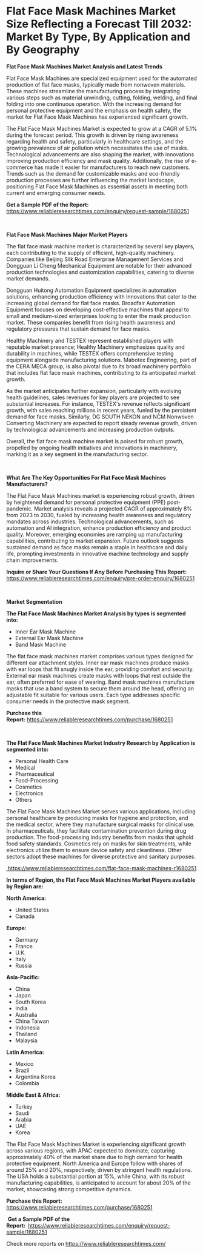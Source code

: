 <p><h1>Flat Face Mask Machines Market Size Reflecting a Forecast Till 2032: Market By Type, By Application and By Geography</h1></p><p><strong>Flat Face Mask Machines Market Analysis and Latest Trends</strong></p>
<p><p>Flat Face Mask Machines are specialized equipment used for the automated production of flat face masks, typically made from nonwoven materials. These machines streamline the manufacturing process by integrating various steps such as material unwinding, cutting, folding, welding, and final folding into one continuous operation. With the increasing demand for personal protective equipment and the emphasis on health safety, the market for Flat Face Mask Machines has experienced significant growth. </p><p>The Flat Face Mask Machines Market is expected to grow at a CAGR of 5.1% during the forecast period. This growth is driven by rising awareness regarding health and safety, particularly in healthcare settings, and the growing prevalence of air pollution which necessitates the use of masks. Technological advancements are also shaping the market, with innovations improving production efficiency and mask quality. Additionally, the rise of e-commerce has made it easier for manufacturers to reach new customers. Trends such as the demand for customizable masks and eco-friendly production processes are further influencing the market landscape, positioning Flat Face Mask Machines as essential assets in meeting both current and emerging consumer needs.</p></p>
<p><strong>Get a Sample PDF of the Report:&nbsp;</strong> <a href="https://www.reliableresearchtimes.com/enquiry/request-sample/1680251?utm_campaign=3193&utm_medium=2&utm_source=Github&utm_content=ia&utm_term=25032025&utm_id=flat-face-mask-machines">https://www.reliableresearchtimes.com/enquiry/request-sample/1680251</a></p>
<p>&nbsp;</p>
<p><strong>Flat Face Mask Machines Major Market Players</strong></p>
<p><p>The flat face mask machine market is characterized by several key players, each contributing to the supply of efficient, high-quality machinery. Companies like Beijing Silk Road Enterprise Management Services and Dongguan Li Cheng Mechanical Equipment are notable for their advanced production technologies and customization capabilities, catering to diverse market demands.</p><p>Dongguan Huitong Automation Equipment specializes in automation solutions, enhancing production efficiency with innovations that cater to the increasing global demand for flat face masks. Broadfair Automation Equipment focuses on developing cost-effective machines that appeal to small and medium-sized enterprises looking to enter the mask production market. These companies benefit from rising health awareness and regulatory pressures that sustain demand for face masks.</p><p>Healthy Machinery and TESTEX represent established players with reputable market presence; Healthy Machinery emphasizes quality and durability in machines, while TESTEX offers comprehensive testing equipment alongside manufacturing solutions. Mabotex Engineering, part of the CERA MECA group, is also pivotal due to its broad machinery portfolio that includes flat face mask machines, contributing to its anticipated market growth.</p><p>As the market anticipates further expansion, particularly with evolving health guidelines, sales revenues for key players are projected to see substantial increases. For instance, TESTEX's revenue reflects significant growth, with sales reaching millions in recent years, fueled by the persistent demand for face masks. Similarly, DG SOUTH NEKON and NCM Nonwoven Converting Machinery are expected to report steady revenue growth, driven by technological advancements and increasing production outputs.</p><p>Overall, the flat face mask machine market is poised for robust growth, propelled by ongoing health initiatives and innovations in machinery, marking it as a key segment in the manufacturing sector.</p></p>
<p>&nbsp;</p>
<p><strong>What Are The Key Opportunities For Flat Face Mask Machines Manufacturers?</strong></p>
<p><p>The Flat Face Mask Machines market is experiencing robust growth, driven by heightened demand for personal protective equipment (PPE) post-pandemic. Market analysis reveals a projected CAGR of approximately 8% from 2023 to 2030, fueled by increasing health awareness and regulatory mandates across industries. Technological advancements, such as automation and AI integration, enhance production efficiency and product quality. Moreover, emerging economies are ramping up manufacturing capabilities, contributing to market expansion. Future outlook suggests sustained demand as face masks remain a staple in healthcare and daily life, prompting investments in innovative machine technology and supply chain improvements.</p></p>
<p><strong>Inquire or Share Your Questions If Any Before Purchasing This Report:</strong> <a href="https://www.reliableresearchtimes.com/enquiry/pre-order-enquiry/1680251?utm_campaign=3193&utm_medium=2&utm_source=Github&utm_content=ia&utm_term=25032025&utm_id=flat-face-mask-machines">https://www.reliableresearchtimes.com/enquiry/pre-order-enquiry/1680251</a></p>
<p>&nbsp;</p>
<p><strong>Market Segmentation</strong></p>
<p><strong>The Flat Face Mask Machines Market Analysis by types is segmented into:</strong></p>
<p><ul><li>Inner Ear Mask Machine</li><li>External Ear Mask Machine</li><li>Band Mask Machine</li></ul></p>
<p><p>The flat face mask machines market comprises various types designed for different ear attachment styles. Inner ear mask machines produce masks with ear loops that fit snugly inside the ear, providing comfort and security. External ear mask machines create masks with loops that rest outside the ear, often preferred for ease of wearing. Band mask machines manufacture masks that use a band system to secure them around the head, offering an adjustable fit suitable for various users. Each type addresses specific consumer needs in the protective mask segment.</p></p>
<p><strong>Purchase this Report:&nbsp;</strong><a href="https://www.reliableresearchtimes.com/purchase/1680251?utm_campaign=3193&utm_medium=2&utm_source=Github&utm_content=ia&utm_term=25032025&utm_id=flat-face-mask-machines">https://www.reliableresearchtimes.com/purchase/1680251</a></p>
<p>&nbsp;</p>
<p><strong>The Flat Face Mask Machines Market Industry Research by Application is segmented into:</strong></p>
<p><ul><li>Personal Health Care</li><li>Medical</li><li>Pharmaceutical</li><li>Food-Processing</li><li>Cosmetics</li><li>Electronics</li><li>Others</li></ul></p>
<p><p>The Flat Face Mask Machines Market serves various applications, including personal healthcare by producing masks for hygiene and protection, and the medical sector, where they manufacture surgical masks for clinical use. In pharmaceuticals, they facilitate contamination prevention during drug production. The food-processing industry benefits from masks that uphold food safety standards. Cosmetics rely on masks for skin treatments, while electronics utilize them to ensure device safety and cleanliness. Other sectors adopt these machines for diverse protective and sanitary purposes.</p></p>
<p><a href="https://www.reliableresearchtimes.com/flat-face-mask-machines-r1680251?utm_campaign=3193&utm_medium=2&utm_source=Github&utm_content=ia&utm_term=25032025&utm_id=flat-face-mask-machines">&nbsp;https://www.reliableresearchtimes.com/flat-face-mask-machines-r1680251</a></p>
<p><strong>In terms of Region, the Flat Face Mask Machines Market Players available by Region are:</strong></p>
<p>
    <p> <strong> North America: </strong>
        <ul>
            <li>United States</li>
            <li>Canada</li>
        </ul>
        </p> 
    <p> <strong> Europe: </strong>
        <ul>
            <li>Germany</li>
            <li>France</li>
            <li>U.K.</li>
            <li>Italy</li>
            <li>Russia</li>
        </ul>
        </p> 
    <p> <strong> Asia-Pacific: </strong>
        <ul>
            <li>China</li>
            <li>Japan</li>
            <li>South Korea</li>
            <li>India</li>
            <li>Australia</li>
            <li>China Taiwan</li>
            <li>Indonesia</li>
            <li>Thailand</li>
            <li>Malaysia</li>
        </ul>
        </p> 
    <p> <strong> Latin America: </strong>
        <ul>
            <li>Mexico</li>
            <li>Brazil</li>
            <li>Argentina Korea</li>
            <li>Colombia</li>
        </ul>
        </p> 
    <p> <strong> Middle East & Africa: </strong>
        <ul>
            <li>Turkey</li>
            <li>Saudi</li>
            <li>Arabia</li>
            <li>UAE</li>
            <li>Korea</li>
        </ul>
    </p>
    </p>
<p><p>The Flat Face Mask Machines Market is experiencing significant growth across various regions, with APAC expected to dominate, capturing approximately 40% of the market share due to high demand for health protective equipment. North America and Europe follow with shares of around 25% and 20%, respectively, driven by stringent health regulations. The USA holds a substantial portion at 15%, while China, with its robust manufacturing capabilities, is anticipated to account for about 20% of the market, showcasing strong competitive dynamics.</p></p>
<p><strong>Purchase this Report: </strong><a href="https://www.reliableresearchtimes.com/purchase/1680251?utm_campaign=3193&utm_medium=2&utm_source=Github&utm_content=ia&utm_term=25032025&utm_id=flat-face-mask-machines">https://www.reliableresearchtimes.com/purchase/1680251</a></p>
<p>&nbsp;<strong>Get a Sample PDF of the Report:&nbsp;&nbsp;</strong><a href="https://www.reliableresearchtimes.com/enquiry/request-sample/1680251?utm_campaign=3193&utm_medium=2&utm_source=Github&utm_content=ia&utm_term=25032025&utm_id=flat-face-mask-machines">https://www.reliableresearchtimes.com/enquiry/request-sample/1680251</a></p>
<p><strong></strong></p>
<p>Check more reports on <a href="https://www.reliableresearchtimes.com/?utm_campaign=3193&utm_medium=2&utm_source=Github&utm_content=ia&utm_term=25032025&utm_id=flat-face-mask-machines">https://www.reliableresearchtimes.com/</a></p>